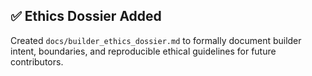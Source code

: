 ## ✅ Ethics Dossier Added

Created `docs/builder_ethics_dossier.md` to formally document builder intent, boundaries, and reproducible ethical guidelines for future contributors.

